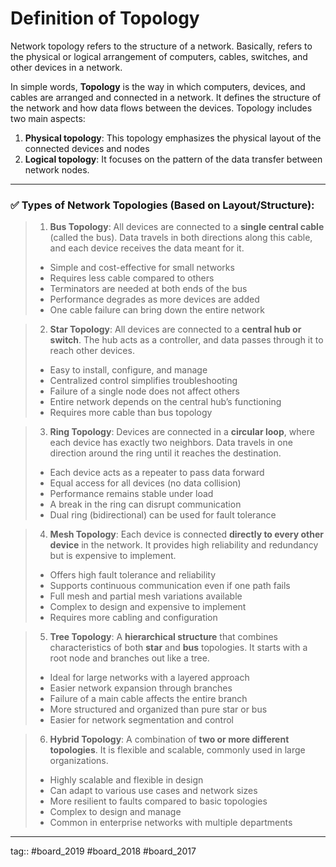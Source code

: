 # Definition of Topology

Network topology refers to the structure of a network. Basically, refers to the physical or logical arrangement of computers, cables, switches, and other devices in a network. 

In simple words, **Topology** is the way in which computers, devices, and cables are arranged and connected in a network. It defines the structure of the network and how data flows between the devices. Topology includes two main aspects:

1. **Physical topology**: This topology emphasizes the physical layout of the connected devices and nodes
2. **Logical topology**: It focuses on the pattern of the data transfer between network nodes.

---

### ✅ **Types of Network Topologies (Based on Layout/Structure):**

> 1. **Bus Topology**: All devices are connected to a **single central cable** (called the bus). Data travels in both directions along this cable, and each device receives the data meant for it.	
>	- Simple and cost-effective for small networks    
>	- Requires less cable compared to others
>	- Terminators are needed at both ends of the bus    
>	- Performance degrades as more devices are added    
>	- One cable failure can bring down the entire network

> 2. **Star Topology**: All devices are connected to a **central hub or switch**. The hub acts as a controller, and data passes through it to reach other devices.
>	- Easy to install, configure, and manage
>	- Centralized control simplifies troubleshooting    
>	- Failure of a single node does not affect others    
>	- Entire network depends on the central hub’s functioning    
>	- Requires more cable than bus topology

> 3. **Ring Topology**: Devices are connected in a **circular loop**, where each device has exactly two neighbors. Data travels in one direction around the ring until it reaches the destination.
>	- Each device acts as a repeater to pass data forward
>	- Equal access for all devices (no data collision)    
>	- Performance remains stable under load    
>	- A break in the ring can disrupt communication    
>	- Dual ring (bidirectional) can be used for fault tolerance

> 4. **Mesh Topology**: Each device is connected **directly to every other device** in the network. It provides high reliability and redundancy but is expensive to implement.
>	- Offers high fault tolerance and reliability    
>	- Supports continuous communication even if one path fails    
>	- Full mesh and partial mesh variations available    
>	- Complex to design and expensive to implement    
>	- Requires more cabling and configuration

> 5. **Tree Topology**: A **hierarchical structure** that combines characteristics of both **star** and **bus** topologies. It starts with a root node and branches out like a tree.
>	- Ideal for large networks with a layered approach    
>	- Easier network expansion through branches    
>	- Failure of a main cable affects the entire branch    
>	- More structured and organized than pure star or bus    
>	- Easier for network segmentation and control

> 6. **Hybrid Topology**: A combination of **two or more different topologies**. It is flexible and scalable, commonly used in large organizations.
>	- Highly scalable and flexible in design    
>	- Can adapt to various use cases and network sizes    
>	- More resilient to faults compared to basic topologies    
>	- Complex to design and manage   
>	- Common in enterprise networks with multiple departments
 
---

tag:: #board_2019 #board_2018 #board_2017 